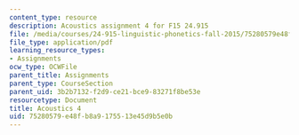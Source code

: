 ```yaml
---
content_type: resource
description: Acoustics assignment 4 for F15 24.915
file: /media/courses/24-915-linguistic-phonetics-fall-2015/75280579e48fb8a9175513e45d9b5e0b_MIT24_915F15_Assignment5.pdf
file_type: application/pdf
learning_resource_types:
- Assignments
ocw_type: OCWFile
parent_title: Assignments
parent_type: CourseSection
parent_uid: 3b2b7132-f2d9-ce21-bce9-83271f8be53e
resourcetype: Document
title: Acoustics 4
uid: 75280579-e48f-b8a9-1755-13e45d9b5e0b
---
```

